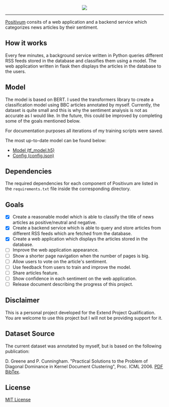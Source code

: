<p align="center">
  <img src="https://raw.githubusercontent.com/tomasff/positivum/master/images/logo.png" />
</p>

<hr>

[Positivum](https://positivum.tomasfernandes.dev/) consits of a web application and a backend service which categorizes news articles by their sentiment.

## How it works
Every few minutes, a background service written in Python queries different RSS feeds stored in the database and classifies them using a model.
The web application written in flask then displays the articles in the database to the users.

## Model
The model is based on BERT. I used the transformers library to create a classification model using BBC articles annotated by myself.
Currently, the dataset is quite small and this is why the sentiment analysis is not as accurate as I would like.
In the future, this could be improved by completing some of the goals mentioned below.

For documentation purposes all iterations of my training scripts were saved.

The most up-to-date model can be found below:
- [Model (tf_model.h5)](https://storage.tomasfernandes.dev/positivum/model/tf_model.h5)
- [Config (config.json)](https://storage.tomasfernandes.dev/positivum/model/config.json)

## Dependencies
The required dependencies for each component of Positivum are listed in the `requirements.txt` file inside the corresponding directory.

## Goals
- [x] Create a reasonable model which is able to classify the title of news articles as positive/neutral and negative.
- [x] Create a backend service which is able to query and store articles from different RSS feeds which are fetched from the database.
- [x] Create a web application which displays the articles stored in the database.
- [ ] Improve the web application appearance.
- [ ] Show a shorter page navigation when the number of pages is big.
- [ ] Allow users to vote on the article's sentiment.
- [ ] Use feedback from users to train and improve the model.
- [ ] Share articles feature.
- [ ] Show confidence in each sentiment on the web application.
- [ ] Release document describing the progress of this project.

## Disclaimer
This is a personal project developed for the Extend Project Qualification.
You are welcome to use this project but I will not be providing support for it.

## Dataset Source
The current dataset was annotated by myself, but is based on the following publication:

D. Greene and P. Cunningham. "Practical Solutions to the Problem of Diagonal Dominance in Kernel Document Clustering", Proc. ICML 2006. [PDF](http://mlg.ucd.ie/files/publications/greene06icml.pdf) [BibTex](http://mlg.ucd.ie/files/bib/greene06icml.bib).


## License
[MIT License](https://github.com/tomasff/positivum/blob/master/LICENSE)
